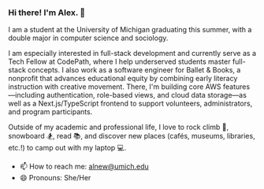 ### Hi there! I'm Alex. 👋

I am a student at the University of Michigan graduating this summer, with a double major in computer science and sociology. 

I am especially interested in full-stack development and currently serve as a Tech Fellow at CodePath, where I help underserved students master full-stack concepts. I also work as a software engineer for Ballet & Books, a nonprofit that advances educational equity by combining early literacy instruction with creative movement. There, I'm building core AWS features—including authentication, role-based views, and cloud data storage—as well as a Next.js/TypeScript frontend to support volunteers, administrators, and program participants.

Outside of my academic and professional life, I love to rock climb 🧗, snowboard 🏂, read 📚, and discover new places (cafés, museums, libraries, etc.!) to camp out with my laptop 💻.

- 📫 How to reach me: alnew@umich.edu
- 😄 Pronouns: She/Her
